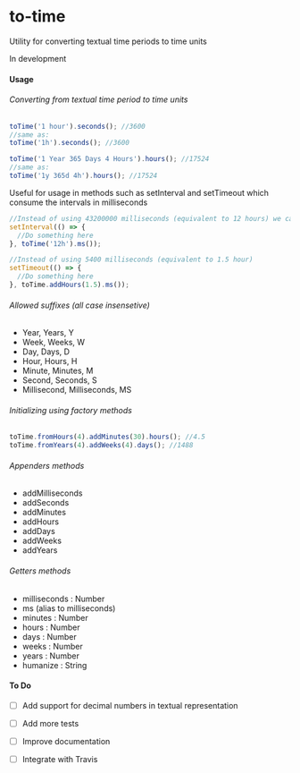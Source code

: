 # to-time
Utility for converting textual time periods to time units

In development


#### Usage
###### Converting from textual time period to time units

```javascript
toTime('1 hour').seconds(); //3600
//same as:
toTime('1h').seconds(); //3600

toTime('1 Year 365 Days 4 Hours').hours(); //17524
//same as:
toTime('1y 365d 4h').hours(); //17524
```

Useful for usage in methods such as setInterval and setTimeout which consume the intervals in milliseconds
```javascript
//Instead of using 43200000 milliseconds (equivalent to 12 hours) we can do the following
setInterval(() => {
  //Do something here
}, toTime('12h').ms());

//Instead of using 5400 milliseconds (equivalent to 1.5 hour)
setTimeout(() => {
  //Do something here
}, toTime.addHours(1.5).ms());
```

###### Allowed suffixes (all case insensetive)

* Year, Years, Y
* Week, Weeks, W
* Day, Days, D
* Hour, Hours, H
* Minute, Minutes, M
* Second, Seconds, S
* Millisecond, Milliseconds, MS


###### Initializing using factory methods
```javascript
toTime.fromHours(4).addMinutes(30).hours(); //4.5
toTime.fromYears(4).addWeeks(4).days(); //1488
```

###### Appenders methods
* addMilliseconds
* addSeconds
* addMinutes
* addHours
* addDays
* addWeeks
* addYears

###### Getters methods
* milliseconds : Number
* ms (alias to milliseconds)
* minutes : Number
* hours : Number
* days : Number
* weeks : Number
* years : Number
* humanize : String


#### To Do
- [ ]  Add support for decimal numbers in textual representation
- [ ]  Add more tests
- [ ]  Improve documentation
- [ ]  Integrate with Travis


